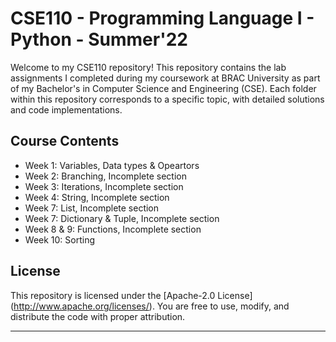 # CSE110 - Programming Language I - Python - Summer'22

Welcome to my CSE110 repository! This repository contains the lab assignments I completed during my coursework at BRAC University as part of my Bachelor's in Computer Science and Engineering (CSE). Each folder within this repository corresponds to a specific topic, with detailed solutions and code implementations.

## Course Contents
- Week 1: Variables, Data types & Opeartors
- Week 2: Branching, Incomplete section
- Week 3: Iterations, Incomplete section
- Week 4: String, Incomplete section
- Week 7: List, Incomplete section
- Week 7: Dictionary & Tuple, Incomplete section
- Week 8 & 9: Functions, Incomplete section
- Week 10: Sorting

## License

This repository is licensed under the [Apache-2.0 License] (http://www.apache.org/licenses/). You are free to use, modify, and distribute the code with proper attribution.

---
